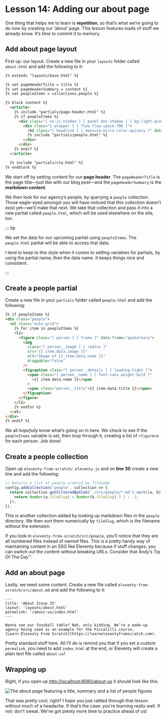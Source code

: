 # Lesson 14: Adding our about page

<ContentWarning />
 
One thing that helps me to learn is **repetition**, so that’s what we’re going to do now by creating our ‘about’ page. This lesson features loads of stuff we already know. It’s time to commit it to memory.

## Add about page layout

First up: our layout. Create a new file in your `layouts` folder called `about.html` and add the following to it:

<!-- prettier-ignore -->
```html
{% extends "layouts/base.html" %} 

{% set pageHeaderTitle = title %} 
{% set pageHeaderSummary = content %} 
{% set peopleItems = collections.people %} 

{% block content %}
  <article>
    {% include "partials/page-header.html" %} 
    {% if peopleItems %} 
      <div class="[ no-js-hidden ] [ panel dot-shadow ] [ bg-light-glare ]">
        <div class="[ wrapper ] [ flow flow-space-700 ]">
          <h2 class="[ headline ] [ measure-micro color-quinary ]" data-highlight="dark">Meet the team</h2>
          {% include "partials/people.html" %}
        </div>
      </div>
    {% endif %}
  </article>

  {% include "partials/cta.html" %} 
{% endblock %}
```

We start off by setting content for our **page header**. The `pageHeaderTitle` is the page title—just like with our blog post—and the `pageHeaderSummary` is the **markdown content**.

We then look for our agency’s people, by querying a `people` collection. Those eagle-eyed amongst you will have noticed that this collection doesn’t exist yet—we’ll make that next. We take that collection and pass it into a new partial called `people.html`, which will be used elsewhere on the site, too.

::: tip

We set the data for our upcoming partial using `peopleItems`. The `people.html` partial will be able to access that data.

I tend to keep to this style when it comes to setting variables for partials, by using the partial name, then the data name. It keeps things nice and consistent.

:::

## Create a people partial

Create a new file in your `partials` folder called `people.html` and add the following:

```html
{% if peopleItems %}
<div class="people">
  <ol class="auto-grid">
    {% for item in peopleItems %}
    <li>
      <figure class="[ person ] [ frame ]" data-frame="quaternary">
        <img
          class="[ person__image ] [ radius ]"
          src="{{ item.data.image }}"
          alt="Image of {{ item.data.name }}"
          draggable="false"
        />
        <figcaption class="[ person__details ] [ leading-tight ]">
          <span class="[ person__name ] [ font-sans weight-bold ]"
            >{{ item.data.name }}</span
          >
          <span class="person__title">{{ item.data.title }}</span>
        </figcaption>
      </figure>
    </li>
    {% endfor %}
  </ol>
</div>
{% endif %}
```

We all _hopefully_ know what’s going on in here. We check to see if the `peopleItems` variable is set, then loop through it, creating a list of `<figure>`s for each person. Job done!

## Create a people collection

Open up `eleventy-from-scratch/.eleventy.js` and on **line 30** create a new line and add the following:

```javascript
// Returns a list of people ordered by filename
config.addCollection('people', collection => {
  return collection.getFilteredByGlob('./src/people/*.md').sort((a, b) => {
    return Number(a.fileSlug) > Number(b.fileSlug) ? 1 : -1;
  });
});
```

This is another collection added by looking up markdown files in the `people` directory. We then sort them numerically by `fileSlug`, which is the filename without the extension.

If you look in `eleventy-from-scratch/src/people`, you’ll notice that they are all numbered files instead of named files. This is a pretty handy way of maintaining content in an SSG like Eleventy because if stuff changes, you can switch out the content without breaking URLs. Consider that Andy’s Tip Of The Day™.

## Add an about page

Lastly, we need some content. Create a new file called `eleventy-from-scratch/src/about.md` and add the following to it:

```
---
title: 'About Issue 33'
layout: 'layouts/about.html'
permalink: '/about-us/index.html'
---

Wanna see our foosball table? Nah, only kidding. We’re a made-up
agency being used as an example for the Piccalilli course,
[Learn Eleventy From Scratch](https://learneleventyfromscratch.com).
```

Pretty standard stuff here. All I’ll do is remind you that if you set a custom `permalink`, you need to add `index.html` at the end, or Eleventy will create a plain text file called `about-us`!

## Wrapping up

Right, if you open up <http://localhost:8080/about-us> it should look like this.

![The about page featuring a title, summary and a list of people figures](/images/courses/learn-eleventy-from-scratch/ss-about.jpg)

That was pretty cool, right? I _hope_ you just rattled through that lesson without much of a headache. If that’s the case: you’re learning really well. If not: don’t sweat. We’ve got plenty more time to practice ahead of us!
